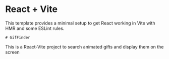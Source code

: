 # React + Vite

This template provides a minimal setup to get React working in Vite with HMR and some ESLint rules.

	# GifFinder
This is a React-Vite project to search animated gifts and display them on the screen
